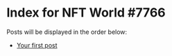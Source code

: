 # Index for NFT World #7766
Posts will be displayed in the order below:

- [Your first post](./001-first.md)

